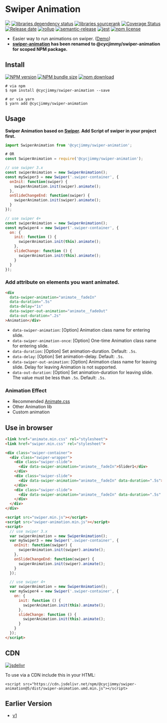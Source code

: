 # Swiper Animation
![][workflows-badge-image]
[![libraries dependency status][libraries-status-image]][libraries-status-url]
[![libraries sourcerank][libraries-sourcerank-image]][libraries-sourcerank-url]
[![Coverage Status][coverage-image]][coverage-url]
[![Release date][release-date-image]][release-url]
[![rollup][rollup-image]][rollup-url]
[![semantic-release][semantic-image]][semantic-url]
[![jest][jest-image]][jest-url]
[![npm license][license-image]][download-url]

* Easier way to run animations on swiper. ([Demo][github-pages-url])
* **[swiper-animation](https://github.com/cycdpo/swiper-animation) has been renamed to @cycjimmy/swiper-animation for scoped NPM package.**

## Install
[![NPM version][npm-image]][npm-url]
[![NPM bundle size][npm-bundle-size-image]][npm-url]
[![npm download][download-image]][download-url]

```shell
# via npm
$ npm install @cycjimmy/swiper-animation --save

# or via yarn
$ yarn add @cycjimmy/swiper-animation
```

## Usage
**Swiper Animation based on [Swiper](https://github.com/nolimits4web/Swiper). Add Script of swiper in your project first.**

```javascript
import SwiperAnimation from '@cycjimmy/swiper-animation';

# OR
const SwiperAnimation = require('@cycjimmy/swiper-animation');

// use swiper 3.x
const swiperAnimation = new SwiperAnimation();
const mySwiper3 = new Swiper('.swiper-container', {
  onInit: function(swiper) {
    swiperAnimation.init(swiper).animate();
  },
  onSlideChangeEnd: function(swiper) {
    swiperAnimation.init(swiper).animate();
  }
});

// use swiper 4+
const swiperAnimation = new SwiperAnimation();
const mySwiper4 = new Swiper('.swiper-container', {
  on: {
    init: function () {
      swiperAnimation.init(this).animate();
    },
    slideChange: function () {
      swiperAnimation.init(this).animate();
    }
  }
});
```

### Add attribute on elements you want animated.
```html
<div 
  data-swiper-animation="animate__fadeIn" 
  data-duration=".5s" 
  data-delay="1s" 
  data-swiper-out-animation="animate__fadeOut"
  data-out-duration=".2s"
>Animation</div>
```

* `data-swiper-animation`: [Option] Animation class name for entering slide.
* `data-swiper-animation-once`: [Option] One-time Animation class name for entering slide.
* `data-duration`: [Option] Set animation-duration. Default: `.5s`.
* `data-delay`: [Option] Set animation-delay. Default: `.5s`.
* `data-swiper-out-animation`: [Option] Animation class name for leaving slide. Delay for leaving Animation is not supported.
* `data-out-duration`: [Option] Set animation-duration for leaving slide. The value must be less than `.5s`. Default: `.5s`.

### Animation Effect
* Recommended [Animate.css](https://github.com/daneden/animate.css)
* Other Animation lib
* Custom animation

## Use in browser
```html
<link href="animate.min.css" rel="stylesheet">
<link href="swiper.min.css" rel="stylesheet">

<div class="swiper-container">
  <div class="swiper-wrapper">
    <div class="swiper-slide">
      <div data-swiper-animation="animate__fadeIn">Slider1</div>
    </div>
    <div class="swiper-slide">
      <div data-swiper-animation="animate__fadeIn" data-duration=".5s">Slider2</div>
    </div>
    <div class="swiper-slide">
      <div data-swiper-animation="animate__fadeIn" data-duration=".5s" data-delay="1s">Slider3</div>
    </div>
  </div>
</div>

<script src="swiper.min.js"></script>
<script src="swiper-animation.min.js"></script>
<script>
  // use swiper 3.x
  var swiperAnimation = new SwiperAnimation();
  var mySwiper3 = new Swiper('.swiper-container', {
    onInit: function(swiper) {
      swiperAnimation.init(swiper).animate();
    },
    onSlideChangeEnd: function(swiper) {
      swiperAnimation.init(swiper).animate();
    }
  });

  // use swiper 4+
  var swiperAnimation = new SwiperAnimation();
  var mySwiper4 = new Swiper('.swiper-container', {
    on: {
      init: function () {
        swiperAnimation.init(this).animate();
      },
      slideChange: function () {
        swiperAnimation.init(this).animate();
      }
    }
  });
</script>
```

## CDN
[![jsdelivr][jsdelivr-image]][jsdelivr-url]

To use via a CDN include this in your HTML:
```text
<script src="https://cdn.jsdelivr.net/npm/@cycjimmy/swiper-animation@5/dist/swiper-animation.umd.min.js"></script>
```

## Earlier Version
* [v1](https://github.com/cycdpo/swiper-animation/tree/v1)

<!-- Links: -->
[npm-image]: https://img.shields.io/npm/v/@cycjimmy/swiper-animation
[npm-url]: https://npmjs.org/package/@cycjimmy/swiper-animation
[npm-bundle-size-image]: https://img.shields.io/bundlephobia/min/@cycjimmy/swiper-animation

[download-image]: https://img.shields.io/npm/dt/@cycjimmy/swiper-animation
[download-url]: https://npmjs.org/package/@cycjimmy/swiper-animation

[jsdelivr-image]: https://img.shields.io/jsdelivr/npm/hy/@cycjimmy/swiper-animation
[jsdelivr-url]: https://www.jsdelivr.com/package/npm/@cycjimmy/swiper-animation

[workflows-badge-image]: https://github.com/cycjimmy/swiper-animation/workflows/Test%20CI/badge.svg

[libraries-status-image]: https://img.shields.io/librariesio/release/npm/@cycjimmy/swiper-animation
[libraries-sourcerank-image]: https://img.shields.io/librariesio/sourcerank/npm/@cycjimmy/swiper-animation
[libraries-status-url]: https://libraries.io/github/cycjimmy/swiper-animation
[libraries-sourcerank-url]: https://libraries.io/npm/@cycjimmy%2Fswiper-animation

[coverage-image]: https://img.shields.io/coveralls/github/cycjimmy/swiper-animation
[coverage-url]: https://coveralls.io/github/cycjimmy/swiper-animation

[release-date-image]: https://img.shields.io/github/release-date/cycjimmy/swiper-animation
[release-url]: https://github.com/cycjimmy/swiper-animation/releases

[rollup-image]: https://img.shields.io/github/package-json/dependency-version/cycjimmy/swiper-animation/dev/rollup
[rollup-url]: https://github.com/rollup/rollup

[semantic-image]: https://img.shields.io/badge/%20%20%F0%9F%93%A6%F0%9F%9A%80-semantic--release-e10079.svg
[semantic-url]: https://github.com/semantic-release/semantic-release

[jest-image]: https://img.shields.io/badge/tested_with-jest-99424f.svg
[jest-url]: https://github.com/facebook/jest

[license-image]: https://img.shields.io/npm/l/@cycjimmy/swiper-animation

[github-pages-url]: https://cycjimmy.github.io/swiper-animation/
